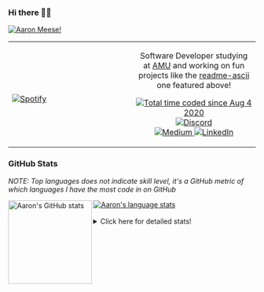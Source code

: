 ### Hi there 👋🏻
[![Aaron Meese!](https://user-images.githubusercontent.com/17814535/88975338-a2aabf00-d27f-11ea-963f-8a19608716b4.png)](https://github.com/ajmeese7/readme-ascii "README ASCII")

<!-- Modified from project here: https://github.com/novatorem/novatorem -->
<table width="100%"> 
  <tr>
  <td width="50%">
      
&nbsp; <br> [![Spotify](https://ajmeese7.vercel.app/api/spotify)](https://open.spotify.com/user/ajmeese)

  </td>
  <td width="50%">
    <p align="center">
    Software Developer studying at <a href="https://www.amu.apus.edu/">AMU</a> and working on fun 
    projects like the <a href="https://github.com/ajmeese7/readme-ascii">readme-ascii</a> one featured above!
    </p>
    <p align="center">
      <a href="https://wakatime.com/@f726891d-3b02-46cd-9b60-e8c59f9e2b14">
        <img src="https://wakatime.com/badge/user/f726891d-3b02-46cd-9b60-e8c59f9e2b14.svg" alt="Total time coded since Aug 4 2020" title="WakaTime" />
      </a>
      <a href="http://link.aaronmeese.com/discord">
        <img src="https://img.shields.io/badge/discord-ajmeese7%234835-369?style=flat-square&logo=discord&logoColor=white&color=purple" alt="Discord" title="Discord">
      </a>
      <br />
      <a href="https://link.aaronmeese.com/medium">
        <img src="https://img.shields.io/badge/medium-ajmeese7-1DB954?style=flat-square&logo=medium&logoColor=white" alt="Medium" title="Medium">
      </a>
      <a href="https://link.aaronmeese.com/linkedin">
        <img src="https://img.shields.io/badge/linkedIn-aaronmeese-1DB954?style=flat-square&logo=linkedin&logoColor=white&color=blue" alt="LinkedIn" title="LinkedIn">
      </a>
    </p>
  </td>

</table>

[//]: <> (The `&nbsp;` is to have Aphelion take up more space)

### GitHub Stats ###
*NOTE: Top languages does not indicate skill level, it's a GitHub metric of which languages I have the most code in on GitHub*

<a href="https://profile-summary-for-github.com/user/ajmeese7">
  <img align="left" height="170px" src="https://github-readme-stats.vercel.app/api?username=ajmeese7&show_icons=true&line_height=27&count_private=true&include_all_commits=true" alt="Aaron's GitHub stats"/>
  <img src="https://github-readme-stats.vercel.app/api/top-langs/?username=ajmeese7&hide_langs_below=5&layout=compact" alt="Aaron's language stats"/>
</a>

<br />
<br />
<details>
<summary>Click here for detailed stats!</summary>

### :zap: Recent Activity
<!--START_SECTION:activity-->
1. ❌ Closed PR [#22](https://github.com/os-js/osjs-xterm-application/pull/22) in [os-js/osjs-xterm-application](https://github.com/os-js/osjs-xterm-application)
2. 🗣 Commented on [#22](https://github.com/os-js/osjs-xterm-application/issues/22) in [os-js/osjs-xterm-application](https://github.com/os-js/osjs-xterm-application)
3. ❗️ Opened issue [#53](https://github.com/DustinBrett/daedalOS/issues/53) in [DustinBrett/daedalOS](https://github.com/DustinBrett/daedalOS)
4. 🗣 Commented on [#1](https://github.com/ajmeese7/keybase-export/issues/1) in [ajmeese7/keybase-export](https://github.com/ajmeese7/keybase-export)
5. 🗣 Commented on [#61](https://github.com/ajmeese7/spambot/issues/61) in [ajmeese7/spambot](https://github.com/ajmeese7/spambot)
<!--END_SECTION:activity-->

### 🧐 Waka Stats
<!--START_SECTION:waka-->
![Code Time](http://img.shields.io/badge/Code%20Time-717%20hrs%2026%20mins-blue)

**🐱 My GitHub Data** 

> 🏆 163 Contributions in the Year 2022
 > 
> 📦 378.6 kB Used in GitHub's Storage 
 > 
> 🚫 Not Opted to Hire
 > 
> 📜 90 Public Repositories 
 > 
> 🔑 22 Private Repositories  
 > 
**I'm an Early 🐤** 

```text
🌞 Morning    210 commits    ██████░░░░░░░░░░░░░░░░░░░   27.42% 
🌆 Daytime    288 commits    █████████░░░░░░░░░░░░░░░░   37.6% 
🌃 Evening    253 commits    ████████░░░░░░░░░░░░░░░░░   33.03% 
🌙 Night      15 commits     ░░░░░░░░░░░░░░░░░░░░░░░░░   1.96%

```
📅 **I'm Most Productive on Sunday** 

```text
Monday       74 commits     ██░░░░░░░░░░░░░░░░░░░░░░░   9.66% 
Tuesday      124 commits    ████░░░░░░░░░░░░░░░░░░░░░   16.19% 
Wednesday    103 commits    ███░░░░░░░░░░░░░░░░░░░░░░   13.45% 
Thursday     90 commits     ███░░░░░░░░░░░░░░░░░░░░░░   11.75% 
Friday       97 commits     ███░░░░░░░░░░░░░░░░░░░░░░   12.66% 
Saturday     138 commits    ████░░░░░░░░░░░░░░░░░░░░░   18.02% 
Sunday       140 commits    ████░░░░░░░░░░░░░░░░░░░░░   18.28%

```


📊 **This Week I Spent My Time On** 

```text
⌚︎ Time Zone: America/New_York

💬 Programming Languages: 
JSON                     6 hrs 12 mins       ███████████░░░░░░░░░░░░░░   45.06% 
JavaScript               5 hrs 49 mins       ██████████░░░░░░░░░░░░░░░   42.28% 
Markdown                 31 mins             █░░░░░░░░░░░░░░░░░░░░░░░░   3.78% 
Git Config               27 mins             ░░░░░░░░░░░░░░░░░░░░░░░░░   3.3% 
Bash                     22 mins             ░░░░░░░░░░░░░░░░░░░░░░░░░   2.75%

🐱‍💻 Projects: 
aaronmeese.com           6 hrs 7 mins        ███████████░░░░░░░░░░░░░░   44.46% 
osjs-client              2 hrs 10 mins       ████░░░░░░░░░░░░░░░░░░░░░   15.79% 
Unknown Project          1 hr 3 mins         ██░░░░░░░░░░░░░░░░░░░░░░░   7.72% 
stylelint-config         34 mins             █░░░░░░░░░░░░░░░░░░░░░░░░   4.16% 
app                      28 mins             ░░░░░░░░░░░░░░░░░░░░░░░░░   3.44%

```

**I Mostly Code in JavaScript** 

```text
JavaScript               31 repos            ████████████░░░░░░░░░░░░░   50.82% 
HTML                     8 repos             ███░░░░░░░░░░░░░░░░░░░░░░   13.11% 
Java                     4 repos             █░░░░░░░░░░░░░░░░░░░░░░░░   6.56% 
Python                   4 repos             █░░░░░░░░░░░░░░░░░░░░░░░░   6.56% 
CSS                      3 repos             █░░░░░░░░░░░░░░░░░░░░░░░░   4.92%

```



 Last Updated on 08/02/2022 16:04:06 UTC
<!--END_SECTION:waka-->
</details>
